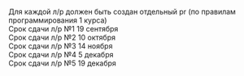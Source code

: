 Для каждой л/р должен быть создан отдельный pr (по правилам программирования 1 курса)  
Срок сдачи л/р №1 19 сентября  
Срок сдачи л/р №2 10 октября  
Срок сдачи л/р №3 14 ноября   
Срок сдачи л/р №4 5 декабря  
Срок сдачи л/р №5 19 декабря
